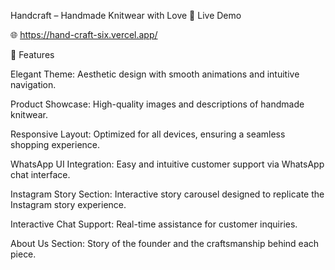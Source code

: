 Handcraft – Handmade Knitwear with Love
🚀 Live Demo

🌐 https://hand-craft-six.vercel.app/

🌟 Features

Elegant Theme: Aesthetic design with smooth animations and intuitive navigation.

Product Showcase: High-quality images and descriptions of handmade knitwear.

Responsive Layout: Optimized for all devices, ensuring a seamless shopping experience.

WhatsApp UI Integration: Easy and intuitive customer support via WhatsApp chat interface.

Instagram Story Section: Interactive story carousel designed to replicate the Instagram story experience.

Interactive Chat Support: Real-time assistance for customer inquiries.

About Us Section: Story of the founder and the craftsmanship behind each piece.
